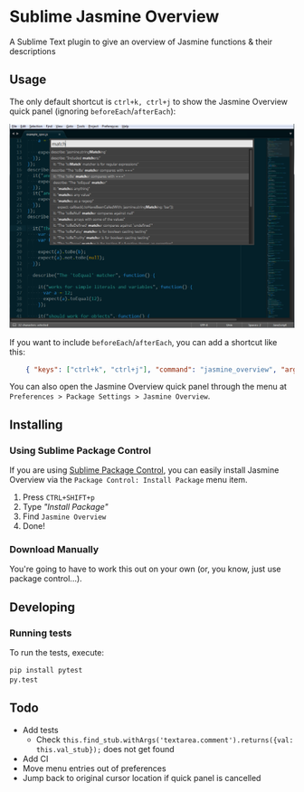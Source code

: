 # Sublime Jasmine Overview

A Sublime Text plugin to give an overview of Jasmine functions & their descriptions

## Usage

The only default shortcut is `ctrl+k, ctrl+j` to show the Jasmine Overview quick panel (ignoring `beforeEach`/`afterEach`):

![Jasmine Overview](https://raw.githubusercontent.com/csudcy/sublime-jasmine-overview/master/jasmine-overview.png)

If you want to include `beforeEach`/`afterEach`, you can add a shortcut like this:
```json
    { "keys": ["ctrl+k", "ctrl+j"], "command": "jasmine_overview", "args": {"include_before_after": true} }
```

You can also open the Jasmine Overview quick panel through the menu at `Preferences > Package Settings > Jasmine Overview`.


## Installing

### Using Sublime Package Control

If you are using [Sublime Package Control](http://wbond.net/sublime_packages/package_control), you can easily install Jasmine Overview via the `Package Control: Install Package` menu item.

1. Press `CTRL+SHIFT+p`
1. Type *"Install Package"*
1. Find `Jasmine Overview`
1. Done!

### Download Manually

You're going to have to work this out on your own (or, you know, just use package control...).


## Developing

### Running tests

To run the tests, execute:
```bash
pip install pytest
py.test
```


## Todo

* Add tests
  * Check `this.find_stub.withArgs('textarea.comment').returns({val: this.val_stub});` does not get found
* Add CI
* Move menu entries out of preferences
* Jump back to original cursor location if quick panel is cancelled

